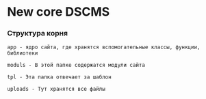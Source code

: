 # New core DSCMS

### Структура корня

```
app - ядро сайта, где хранятся вспомогательные классы, функции, библиотеки
```
```
moduls - В этой папке содержатся модули сайта
```
```
tpl - Эта папка отвечает за шаблон
```
```
uploads - Тут хранятся все файлы
```